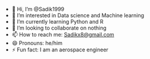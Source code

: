 - 👋 Hi, I’m @Sadik1999
- 👀 I’m interested in Data science and Machine learning
- 🌱 I’m currently learning Python and R
- 💞️ I’m looking to collaborate on nothing
- 📫 How to reach me: Sadikx8@gmail.com
- 😄 Pronouns: he/him
- ⚡ Fun fact: I am an aerospace engineer

<!---
Sadik1999/Sadik1999 is a ✨ special ✨ repository because its `README.md` (this file) appears on your GitHub profile.
You can click the Preview link to take a look at your changes.
--->

